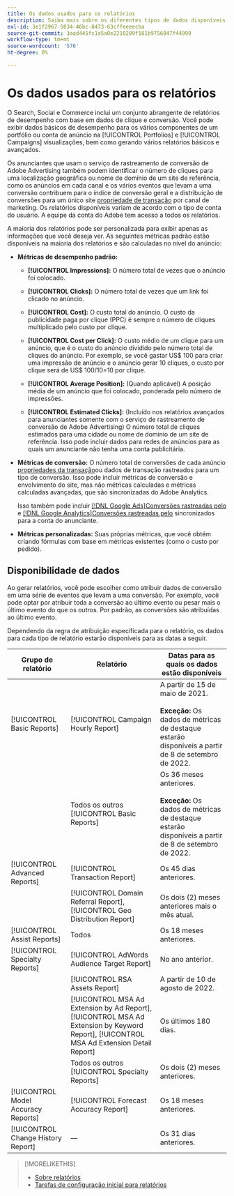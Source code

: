 ```yaml
---
title: Os dados usados para os relatórios
description: Saiba mais sobre os diferentes tipos de dados disponíveis em visualizações de dados e relatórios personalizados.
exl-id: 3e1f2967-5034-46bc-8473-63cffeeeecba
source-git-commit: 3aad445fc1a5a0e2210209f181b9756047f44999
workflow-type: tm+mt
source-wordcount: '576'
ht-degree: 0%

---
```


# Os dados usados para os relatórios

O Search, Social e Commerce inclui um conjunto abrangente de relatórios de desempenho com base em dados de clique e conversão. Você pode exibir dados básicos de desempenho para os vários componentes de um portfólio ou conta de anúncio na [!UICONTROL Portfolios] e [!UICONTROL Campaigns] visualizações, bem como gerando vários relatórios básicos e avançados.

Os anunciantes que usam o serviço de rastreamento de conversão de Adobe Advertising também podem identificar o número de cliques para uma localização geográfica ou nome de domínio de um site de referência, como os anúncios em cada canal e os vários eventos que levam a uma conversão contribuem para o índice de conversão geral e a distribuição de conversões para um único site [propriedade de transação](/help/search-social-commerce/admin/transaction-properties/transaction-property-about.md) por canal de marketing. Os relatórios disponíveis variam de acordo com o tipo de conta do usuário. A equipe da conta do Adobe tem acesso a todos os relatórios.

A maioria dos relatórios pode ser personalizada para exibir apenas as informações que você deseja ver. As seguintes métricas padrão estão disponíveis na maioria dos relatórios e são calculadas no nível do anúncio:

* **Métricas de desempenho padrão:**

   * **[!UICONTROL Impressions]:** O número total de vezes que o anúncio foi colocado.

   * **[!UICONTROL Clicks]:** O número total de vezes que um link foi clicado no anúncio.

   * **[!UICONTROL Cost]:** O custo total do anúncio. O custo da publicidade paga por clique (PPC) é sempre o número de cliques multiplicado pelo custo por clique.

   * **[!UICONTROL Cost per Click]:** O custo médio de um clique para um anúncio, que é o custo do anúncio dividido pelo número total de cliques do anúncio. Por exemplo, se você gastar US$ 100 para criar uma impressão de anúncio e o anúncio gerar 10 cliques, o custo por clique será de US$ 100/10=10 por clique.

   * **[!UICONTROL Average Position]:** (Quando aplicável) A posição média de um anúncio que foi colocado, ponderada pelo número de impressões.

   * **[!UICONTROL Estimated Clicks]:** (Incluído nos relatórios avançados para anunciantes somente com o serviço de rastreamento de conversão de Adobe Advertising) O número total de cliques estimados para uma cidade ou nome de domínio de um site de referência. Isso pode incluir dados para redes de anúncios para as quais um anunciante não tenha uma conta publicitária.

* **Métricas de conversão:** O número total de conversões de cada anúncio [propriedades da transação](/help/search-social-commerce/glossary.md#s-t)ou dados de transação rastreados para um tipo de conversão. Isso pode incluir métricas de conversão e envolvimento do site, mas não métricas calculadas e métricas calculadas avançadas, que são sincronizadas do Adobe Analytics.

  Isso também pode incluir [[!DNL Google Ads]Conversões rastreadas pelo](/help/search-social-commerce/campaign-management/introduction/google-conversion-data.md) e [[!DNL Google Analytics]Conversões rastreadas pelo](/help/search-social-commerce/admin/data-sources/data-source-about.md) sincronizados para a conta do anunciante.

* **Métricas personalizadas:** Suas próprias métricas, que você obtém criando fórmulas com base em métricas existentes (como o custo por pedido).

## Disponibilidade de dados

Ao gerar relatórios, você pode escolher como atribuir dados de conversão em uma série de eventos que levam a uma conversão. Por exemplo, você pode optar por atribuir toda a conversão ao último evento ou pesar mais o último evento do que os outros. Por padrão, as conversões são atribuídas ao último evento.

Dependendo da regra de atribuição especificada para o relatório, os dados para cada tipo de relatório estarão disponíveis para as datas a seguir.

| Grupo de relatório | Relatório | Datas para as quais os dados estão disponíveis |
|---|---|---|
| [!UICONTROL Basic Reports] | [!UICONTROL Campaign Hourly Report] | A partir de 15 de maio de 2021.<br><br><b>Exceção:</b> Os dados de métricas de destaque estarão disponíveis a partir de 8 de setembro de 2022. |
| | Todos os outros [!UICONTROL Basic Reports] | Os 36 meses anteriores.<br><br><b>Exceção:</b> Os dados de métricas de destaque estarão disponíveis a partir de 8 de setembro de 2022. |
| [!UICONTROL Advanced Reports] | [!UICONTROL Transaction Report] | Os 45 dias anteriores. |
| | [!UICONTROL Domain Referral Report], [!UICONTROL Geo Distribution Report] | Os dois (2) meses anteriores mais o mês atual. |
| [!UICONTROL Assist Reports] | Todos | Os 18 meses anteriores. |
| [!UICONTROL Specialty Reports] | [!UICONTROL AdWords Audience Target Report] | No ano anterior. |
| | [!UICONTROL RSA Assets Report] | A partir de 10 de agosto de 2022. |
| | [!UICONTROL MSA Ad Extension by Ad Report], [!UICONTROL MSA Ad Extension by Keyword Report], [!UICONTROL MSA Ad Extension Detail Report] | Os últimos 180 dias. |
| | Todos os outros [!UICONTROL Specialty Reports] | Os dois (2) meses anteriores. |
| [!UICONTROL Model Accuracy Reports] | [!UICONTROL Forecast Accuracy Report] | Os 18 meses anteriores. |
| [!UICONTROL Change History Report] | — | Os 31 dias anteriores. |

>[!MORELIKETHIS]
>
>* [Sobre relatórios](report-about.md)
>* [Tarefas de configuração inicial para relatórios](initial-setup.md)
